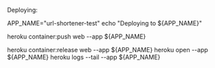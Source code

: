 Deploying: 

APP_NAME="url-shortener-test"
echo "Deploying to ${APP_NAME}"

heroku container:push web --app ${APP_NAME}

heroku container:release web --app ${APP_NAME}
heroku open --app ${APP_NAME}
heroku logs --tail --app ${APP_NAME}